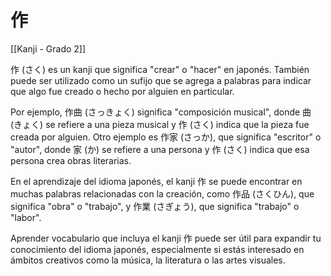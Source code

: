 # 作

[[Kanji - Grado 2]]

作 (さく) es un kanji que significa "crear" o "hacer" en japonés. También puede ser utilizado como un sufijo que se agrega a palabras para indicar que algo fue creado o hecho por alguien en particular.

Por ejemplo, 作曲 (さっきょく) significa "composición musical", donde 曲 (きょく) se refiere a una pieza musical y 作 (さく) indica que la pieza fue creada por alguien. Otro ejemplo es 作家 (さっか), que significa "escritor" o "autor", donde 家 (か) se refiere a una persona y 作 (さく) indica que esa persona crea obras literarias.

En el aprendizaje del idioma japonés, el kanji 作 se puede encontrar en muchas palabras relacionadas con la creación, como 作品 (さくひん), que significa "obra" o "trabajo", y 作業 (さぎょう), que significa "trabajo" o "labor".

Aprender vocabulario que incluya el kanji 作 puede ser útil para expandir tu conocimiento del idioma japonés, especialmente si estás interesado en ámbitos creativos como la música, la literatura o las artes visuales.
